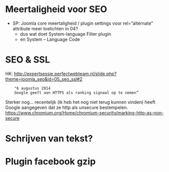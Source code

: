 # Meertaligheid voor SEO
- SP: Joomla core meertaligheid / plugin settings voor rel=”alternate” attribute meer toelichten in 04? 
    - dus wat doet System-language Filter plugin
    - en System – Language Code
    
# SEO & SSL
HK: 
http://expertsessie.perfectwebteam.nl/slide.php?theme=joomla_seo&id=05_seo_ssl#2
```
    "6 augustus 2014
    Google geeft aan HTTPS als ranking signaal op te nemen”
```
Sterker nog… recentelijk (ik heb het nog niet terug kunnen vinden) heeft Google aangegeven dat ze http als unsecure bestempelen.
https://www.chromium.org/Home/chromium-security/marking-http-as-non-secure


# Schrijven van tekst?

# Plugin facebook gzip
